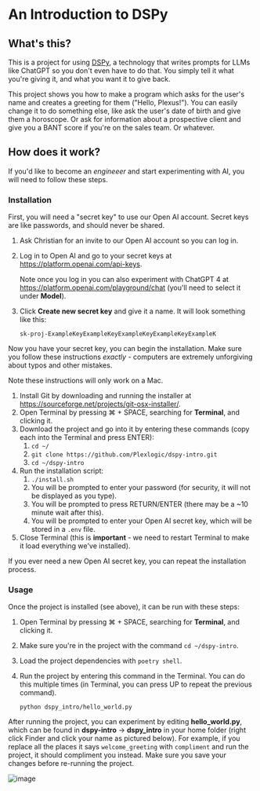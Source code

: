 # An Introduction to DSPy

## What's this?

This is a project for using [DSPy](https://github.com/stanfordnlp/dspy), a technology that writes prompts for LLMs like ChatGPT so you don't even have to do that. You simply tell it what you're giving it, and what you want it to give back.

This project shows you how to make a program which asks for the user's name and creates a greeting for them ("Hello, Plexus!"). You can easily change it to do something else, like ask the user's date of birth and give them a horoscope. Or ask for information about a prospective client and give you a BANT score if you're on the sales team. Or whatever.

## How does it work?

If you'd like to become an *engineeer* and start experimenting with AI, you will need to follow these steps.

### Installation

First, you will need a "secret key" to use our Open AI account. Secret keys are like passwords, and should never be shared.

1. Ask Christian for an invite to our Open AI account so you can log in.
1. Log in to Open AI and go to your secret keys at https://platform.openai.com/api-keys.

   Note once you log in you can also experiment with ChatGPT 4 at https://platform.openai.com/playground/chat (you'll need to select it under **Model**).
1. Click **Create new secret key** and give it a name. It will look something like this:

   `sk-proj-ExampleKeyExampleKeyExampleKeyExampleKeyExampleK`

Now you have your secret key, you can begin the installation. Make sure you follow these instructions _exactly_ - computers are extremely unforgiving about typos and other mistakes.

Note these instructions will only work on a Mac.

1. Install Git by downloading and running the installer at https://sourceforge.net/projects/git-osx-installer/.
1. Open Terminal by pressing ⌘ + SPACE, searching for **Terminal**, and clicking it.
1. Download the project and go into it by entering these commands (copy each into the Terminal and press ENTER):
   1. `cd ~/`
   1. `git clone https://github.com/Plexlogic/dspy-intro.git`
   1. `cd ~/dspy-intro`
1. Run the installation script:
   1. `./install.sh`
   1. You will be prompted to enter your password (for security, it will not be displayed as you type).
   1. You will be prompted to press RETURN/ENTER (there may be a ~10 minute wait after this).
   1. You will be prompted to enter your Open AI secret key, which will be stored in a `.env` file.
1. Close Terminal (this is **important** - we need to restart Terminal to make it load everything we've installed).

If you ever need a new Open AI secret key, you can repeat the installation process.

### Usage

Once the project is installed (see above), it can be run with these steps:

1. Open Terminal by pressing ⌘ + SPACE, searching for **Terminal**, and clicking it.
1. Make sure you're in the project with the command `cd ~/dspy-intro`.
1. Load the project dependencies with `poetry shell`.
1. Run the project by entering this command in the Terminal. You can do this multiple times (in Terminal, you can press UP to repeat the previous command).
   
   `python dspy_intro/hello_world.py`

After running the project, you can experiment by editing **hello_world.py**, which can be found in **dspy-intro** → **dspy_intro** in your home folder (right click Finder and click your name as pictured below). For example, if you replace all the places it says `welcome_greeting` with `compliment` and run the project, it should compliment you instead. Make sure you save your changes before re-running the project.

![image](https://github.com/Plexlogic/dspy-intro/assets/61395658/48ecddcd-b51f-4a35-8213-5db2f810ab22)

